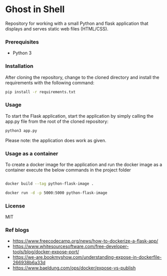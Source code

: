 # Ghost in Shell

Repository for working with a small Python and flask application that displays
and serves static web files (HTML/CSS).

### Prerequisites

- Python 3

### Installation

After cloning the repository, change to the cloned directory and
install the requirements with the following command:

```bash
pip install -r requirements.txt
```


### Usage

To start the Flask application, start the application by simply
calling the app.py file from the root of the cloned repository:

```bash
python3 app.py
```

Please note: the application does work as given.


### Usage as a container

To create a docker image for the application and run the docker image as a container execute the below commands in the project folder

```bash

docker build --tag python-flask-image .

docker run -d -p 5000:5000 python-flask-image

```

### License

MIT


### Ref blogs
* https://www.freecodecamp.org/news/how-to-dockerize-a-flask-app/
* https://www.whitesourcesoftware.com/free-developer-tools/blog/docker-expose-port/
* https://we-are.bookmyshow.com/understanding-expose-in-dockerfile-266938b6a33d
* https://www.baeldung.com/ops/docker/expose-vs-publish

